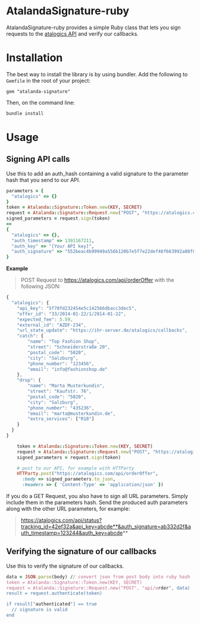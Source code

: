 AtalandaSignature-ruby
==================

AtalandaSignature-ruby provides a simple Ruby class that lets you sign requests to the [atalogics API](http://atalogics.com) and verify our callbacks.

Installation
============

The best way to install the library is by using bundler. Add the following to `Gemfile` in the root of your project:

``` 
gem "atalanda-signature"
```

Then, on the command line:

``` bash
bundle install
```

Usage
=====

Signing API calls
-----------------
Use this to add an auth_hash containing a valid signature to the parameter hash that you send to our API.
``` ruby
parameters = {
  "atalogics" => {}
}
token = Atalanda::Signature::Token.new(KEY, SECRET)
request = Atalanda::Signature::Request.new("POST", "https://atalogics.com/api/order", parameters)
signed_parameters = request.sign(token)
=>
{
  "atalogics" => {},
  "auth_timestamp" => 1391167211,
  "auth_key" => "[Your API key]",
  "auth_signature" => "552beac4b99949a556b120b7e5f7e22def46f663992a08f0f132ad4afee68b9f"
}
```
**Example**
> POST Request to https://atalogics.com/api/orderOffer with the following JSON:
``` javascript
{
  "atalogics": {
    "api_key": "5f70fd232454e5c142566dbacc3dec5",
    "offer_id": "33/2014-01-22/1/2014-01-22",
    "expected_fee": 5.59,
    "external_id": "AZDF-234",
    "url_state_update": "https://ihr-server.de/atalogics/callbacks",
    "catch": {
        "name": "Top Fashion Shop",
        "street": "Schneiderstraße 20",
        "postal_code": "5020",
        "city": "Salzburg",
        "phone_number": "123456",
        "email": "info@fashionshop.de"
    },
    "drop": {
        "name": "Marta Musterkundin",
        "street": "Kaufstr. 76",
        "postal_code": "5020",
        "city": "Salzburg",
        "phone_number": "435236",
        "email": "marta@musterkundin.de",
        "extra_services": ["R18"]
    }
  }
}
```
``` ruby
    token = Atalanda::Signature::Token.new(KEY, SECRET)
    request = Atalanda::Signature::Request.new("POST", "https://atalogics.com/api/orderOffer", parameters) # parameters contains a hash representing the json above
    signed_parameters = request.sign(token)

    # post to our API, for example with HTTParty
    HTTParty.post("https://atalogics.com/api/orderOffer", 
      :body => signed_parameters.to_json,
      :headers => { 'Content-Type' => 'application/json' })
```
If you do a GET Request, you also have to sign all URL parameters. Simply include them in the parameters hash. Send the produced auth parameters along with the other URL parameters, for example:
> https://atalogics.com/api/status?tracking_id=42ef32a&api_key=abcde**&auth_signature=ab332d2f&auth_timestamp=123244&auth_key=abcde**


Verifying the signature of our callbacks
--------------
Use this to verify the signature of our callbacks.
``` ruby
data = JSON.parse(body) // convert json from post body into ruby hash
token = Atalanda::Signature::Token.new(KEY, SECRET)
request = Atalanda::Signature::Request.new("POST", "api/order", data)
result = request.authenticate(token)

if result["authenticated"] == true
  // signature is valid
end
```

